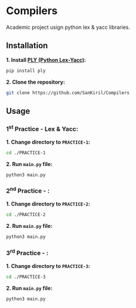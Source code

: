 # Compilers
Academic project usign python lex & yacc libraries.

## Installation
**1. Install [PLY (Python Lex-Yacc)](https://github.com/dabeaz/ply):**
```bash
pip install ply
```
**2. Clone the repository:**
```bash
git clone https://github.com/SanKiril/Compilers
```

## Usage
### 1<sup>st</sup> Practice - Lex & Yacc:
**1. Change directory to `PRACTICE-1`:**
```bash
cd ./PRACTICE-1
```
**2. Run `main.py` file:**
```bash
python3 main.py
```

### 2<sup>nd</sup> Practice - :
**1. Change directory to `PRACTICE-2`:**
```bash
cd ./PRACTICE-2
```
**2. Run `main.py` file:**
```bash
python3 main.py
```


### 3<sup>rd</sup> Practice - :
**1. Change directory to `PRACTICE-3`:**
```bash
cd ./PRACTICE-3
```
**2. Run `main.py` file:**
```bash
python3 main.py
```

